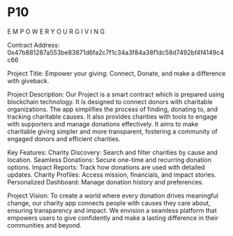 # P10
E M P O W E R    Y O U R    G I V I N G

Contract Address:
0x47b881287a553be83871d6fa2c7f1c34a3f84a38f1dc58d7492bf4f4149c4c66

Project Title:
Empower your giving: Connect, Donate, and make a difference with giveback.

Project Description:
Our Project is a smart contract which is prepared using blockchain technology. It is designed to connect donors with charitable organizations. The app simplifies the process of finding, donating to, and tracking charitable causes. It also provides charities with tools to engage with supporters and manage donations effectively. It aims to make charitable giving simpler and more transparent, fostering a community of engaged donors and efficient charities. 

Key Features: 
Charity Discovery: Search and filter charities by cause and location.
Seamless Donations: Secure one-time and recurring donation options.
Impact Reports: Track how donations are used with detailed updates.
Charity Profiles: Access mission, financials, and impact stories.
Personalized Dashboard: Manage donation history and preferences.

Project Vision:
To create a world where every donation drives meaningful change, our charity app connects people with causes they care about, ensuring transparency and impact. We envision a seamless platform that empowers users to give confidently and make a lasting difference in their communities and beyond.

